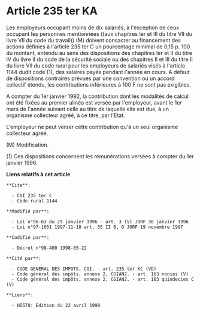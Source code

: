 # Article 235 ter KA

Les employeurs occupant moins de dix salariés, à l'exception de ceux occupant les personnes mentionnées ((aux chapitres Ier
et III du titre VII du livre VII du code du travail)) (M) doivent consacrer au financement des actions définies à l'article
235 ter C un pourcentage minimal de 0,15 p. 100 du montant, entendu au sens des dispositions des chapitres Ier et II du titre
IV du livre II du code de la sécurité sociale ou des chapitres II et III du titre II du livre VII du code rural pour les
employeurs de salariés visés à l'article 1144 dudit code (1), des salaires payés pendant l'année en cours. A défaut de
dispositions contraires prévues par une convention ou un accord collectif étendu, les contributions inférieures à 100 F ne
sont pas exigibles.

A compter du 1er janvier 1992, la contribution dont les modalités de calcul ont été fixées au premier alinéa est versée par
l'employeur, avant le 1er mars de l'année suivant celle au titre de laquelle elle est due, à un organisme collecteur agréé, à
ce titre, par l'Etat.

L'employeur ne peut verser cette contribution qu'à un seul organisme collecteur agréé.

(M) Modification.

(1) Ces dispositions concernent les rémunérations versées à compter du 1er janvier 1996.

**Liens relatifs à cet article**

	**Cite**:

	  - CGI 235 ter C
	  - Code rural 1144

	**Modifié par**:

	  - Loi n°96-63 du 29 janvier 1996 - art. 3 (V) JORF 30 janvier 1996
	  - Loi n°97-1051 1997-11-18 art. 55 II B, D JORF 19 novembre 1997

	**Codifié par**:

	  - Décret n°98-400 1998-05-22

	**Cité par**:

	  - CODE GENERAL DES IMPOTS, CGI. - art. 235 ter KC (VD)
	  - Code général des impôts, annexe 2, CGIAN2. - art. 163 nonies (V)
	  - Code général des impôts, annexe 2, CGIAN2. - art. 163 quindecies C (V)

	**Liens**:

	  - HISTO: Edition du 22 avril 1998

